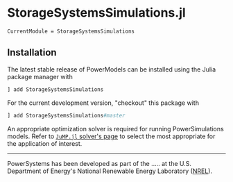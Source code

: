 # StorageSystemsSimulations.jl

```@meta
CurrentModule = StorageSystemsSimulations
```
## Installation

The latest stable release of PowerModels can be installed using the Julia package manager with

```julia
] add StorageSystemsSimulations
```

For the current development version, "checkout" this package with

```julia
] add StorageSystemsSimulations#master
```

An appropriate optimization solver is required for running PowerSimulations models. Refer to [`JuMP.jl` solver's page](https://jump.dev/JuMP.jl/stable/installation/#Install-a-solver) to select the most appropriate for the application of interest.

------------
PowerSystems has been developed as part of the ..... at the U.S. Department of Energy's National Renewable Energy
Laboratory ([NREL](https://www.nrel.gov/)).
